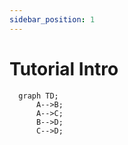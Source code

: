```yaml
---
sidebar_position: 1
---
```


# Tutorial Intro

```mermaid
  graph TD;
      A-->B;
      A-->C;
      B-->D;
      C-->D;
```